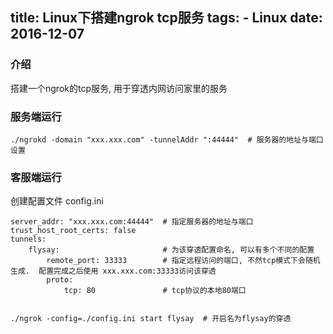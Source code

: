 title: Linux下搭建ngrok tcp服务
tags:
	- Linux
date: 2016-12-07
---

### 介绍

搭建一个ngrok的tcp服务, 用于穿透内网访问家里的服务

### 

### 服务端运行


```
./ngrokd -domain "xxx.xxx.com" -tunnelAddr ":44444"  # 服务器的地址与端口设置
```

### 客服端运行

创建配置文件 config.ini   

```
server_addr: "xxx.xxx.com:44444"  # 指定服务器的地址与端口
trust_host_root_certs: false
tunnels:
    flysay:                       # 为该穿透配置命名, 可以有多个不同的配置
        remote_port: 33333        # 指定远程访问的端口, 不然tcp模式下会随机生成.  配置完成之后使用 xxx.xxx.com:33333访问该穿透
        proto:
            tcp: 80               # tcp协议的本地80端口
            
```

```
./ngrok -config=./config.ini start flysay  # 开启名为flysay的穿透
```

